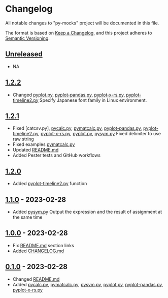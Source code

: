 # Changelog

All notable changes to "py-mocks" project will be documented in this file.

The format is based on [Keep a Changelog](https://keepachangelog.com/en/1.0.0/),
and this project adheres to [Semantic Versioning](https://semver.org/spec/v2.0.0.html).

## [Unreleased]

- NA

## [1.2.2]

- Changed [pyplot.py], [pyplot-pandas.py], [pyplot-x-rs.py], [pyplot-timeline2.py] Specify Japanese font family in Linux environment.


## [1.2.1]

- Fixed [catcsv.py], [pycalc.py], [pymatcalc.py], [pyplot-pandas.py], [pyplot-timeline2.py], [pyplot-x-rs.py], [pyplot.py], [pysym.py] Fixed delimiter to use raw string
- Fixed examples [pymatcalc.py] 
- Updated [README.md]
- Added Pester tests and GitHub workflows


## [1.2.0]

- Added [pyplot-timeline2.py] function

## [1.1.0] - 2023-02-28

- Added [pysym.py] Output the expression and the result of assignment at the same time

## [1.0.0] - 2023-02-28

- Fix [README.md] section links
- Added [CHANGELOG.md]


## [0.1.0] - 2023-02-28

- Changed [README.md]
- Added [pycalc.py], [pymatcalc.py], [pysym.py], [pyplot.py], [pyplot-pandas.py], [pyplot-x-rs.py]


[pycalc.py]: src/pycalc.py
[pymatcalc.py]: src/pymatcalc.py
[pysym.py]: src/pysym.py
[pyplot.py]: src/pyplot.py
[pyplot-pandas.py]: src/pyplot-pandas.py
[pyplot-x-rs.py]: src/pyplot-x-rs.py
[pyplot-timeline2.py]: src/pyplot-timeline2.py

[README.md]: blob/main/README.md
[CHANGELOG.md]: blob/main/CHANGELOG.md


[unreleased]: https://github.com/btklab/py-mocks/compare/1.2.2..HEAD
[1.2.2]: https://github.com/btklab/py-mocks/releases/tag/1.2.1
[1.2.1]: https://github.com/btklab/py-mocks/releases/tag/1.2.1
[1.2.0]: https://github.com/btklab/py-mocks/releases/tag/1.2.0
[1.1.0]: https://github.com/btklab/py-mocks/releases/tag/1.1.0
[1.0.0]: https://github.com/btklab/py-mocks/releases/tag/1.0.0
[0.1.0]: https://github.com/btklab/py-mocks/releases/tag/0.1.0

